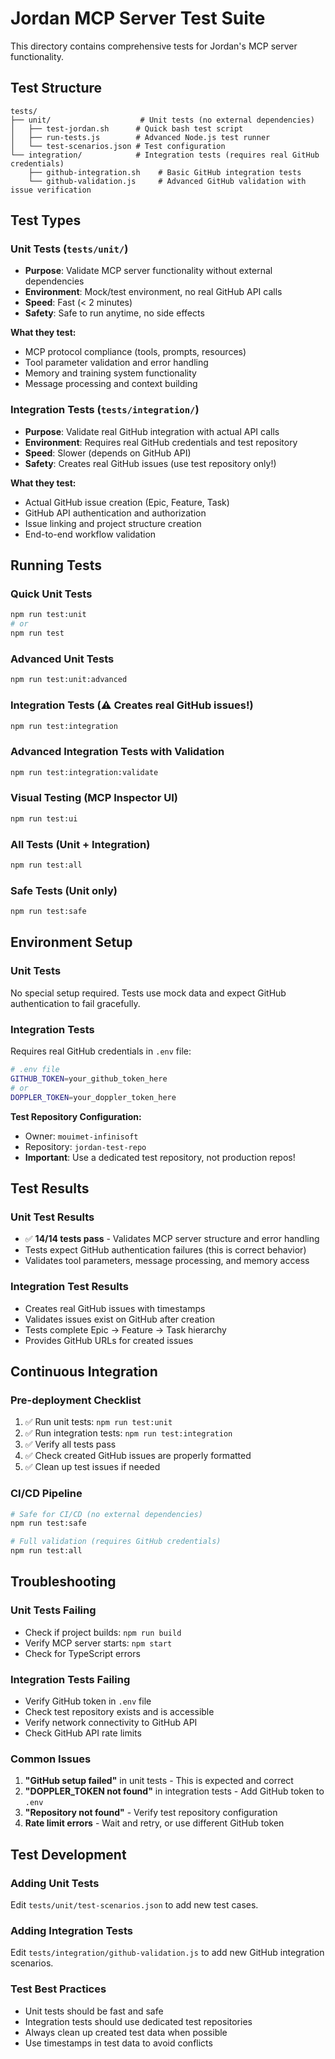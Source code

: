 # Jordan MCP Server Test Suite

This directory contains comprehensive tests for Jordan's MCP server functionality.

## Test Structure

```
tests/
├── unit/                    # Unit tests (no external dependencies)
│   ├── test-jordan.sh      # Quick bash test script
│   ├── run-tests.js        # Advanced Node.js test runner
│   └── test-scenarios.json # Test configuration
└── integration/            # Integration tests (requires real GitHub credentials)
    ├── github-integration.sh    # Basic GitHub integration tests
    └── github-validation.js     # Advanced GitHub validation with issue verification
```

## Test Types

### Unit Tests (`tests/unit/`)
- **Purpose**: Validate MCP server functionality without external dependencies
- **Environment**: Mock/test environment, no real GitHub API calls
- **Speed**: Fast (< 2 minutes)
- **Safety**: Safe to run anytime, no side effects

**What they test:**
- MCP protocol compliance (tools, prompts, resources)
- Tool parameter validation and error handling
- Memory and training system functionality
- Message processing and context building

### Integration Tests (`tests/integration/`)
- **Purpose**: Validate real GitHub integration with actual API calls
- **Environment**: Requires real GitHub credentials and test repository
- **Speed**: Slower (depends on GitHub API)
- **Safety**: Creates real GitHub issues (use test repository only!)

**What they test:**
- Actual GitHub issue creation (Epic, Feature, Task)
- GitHub API authentication and authorization
- Issue linking and project structure creation
- End-to-end workflow validation

## Running Tests

### Quick Unit Tests
```bash
npm run test:unit
# or
npm run test
```

### Advanced Unit Tests
```bash
npm run test:unit:advanced
```

### Integration Tests (⚠️ Creates real GitHub issues!)
```bash
npm run test:integration
```

### Advanced Integration Tests with Validation
```bash
npm run test:integration:validate
```

### Visual Testing (MCP Inspector UI)
```bash
npm run test:ui
```

### All Tests (Unit + Integration)
```bash
npm run test:all
```

### Safe Tests (Unit only)
```bash
npm run test:safe
```

## Environment Setup

### Unit Tests
No special setup required. Tests use mock data and expect GitHub authentication to fail gracefully.

### Integration Tests
Requires real GitHub credentials in `.env` file:

```bash
# .env file
GITHUB_TOKEN=your_github_token_here
# or
DOPPLER_TOKEN=your_doppler_token_here
```

**Test Repository Configuration:**
- Owner: `mouimet-infinisoft`
- Repository: `jordan-test-repo`
- **Important**: Use a dedicated test repository, not production repos!

## Test Results

### Unit Test Results
- ✅ **14/14 tests pass** - Validates MCP server structure and error handling
- Tests expect GitHub authentication failures (this is correct behavior)
- Validates tool parameters, message processing, and memory access

### Integration Test Results
- Creates real GitHub issues with timestamps
- Validates issues exist on GitHub after creation
- Tests complete Epic → Feature → Task hierarchy
- Provides GitHub URLs for created issues

## Continuous Integration

### Pre-deployment Checklist
1. ✅ Run unit tests: `npm run test:unit`
2. ✅ Run integration tests: `npm run test:integration`
3. ✅ Verify all tests pass
4. ✅ Check created GitHub issues are properly formatted
5. ✅ Clean up test issues if needed

### CI/CD Pipeline
```bash
# Safe for CI/CD (no external dependencies)
npm run test:safe

# Full validation (requires GitHub credentials)
npm run test:all
```

## Troubleshooting

### Unit Tests Failing
- Check if project builds: `npm run build`
- Verify MCP server starts: `npm start`
- Check for TypeScript errors

### Integration Tests Failing
- Verify GitHub token in `.env` file
- Check test repository exists and is accessible
- Verify network connectivity to GitHub API
- Check GitHub API rate limits

### Common Issues
1. **"GitHub setup failed"** in unit tests - This is expected and correct
2. **"DOPPLER_TOKEN not found"** in integration tests - Add GitHub token to `.env`
3. **"Repository not found"** - Verify test repository configuration
4. **Rate limit errors** - Wait and retry, or use different GitHub token

## Test Development

### Adding Unit Tests
Edit `tests/unit/test-scenarios.json` to add new test cases.

### Adding Integration Tests
Edit `tests/integration/github-validation.js` to add new GitHub integration scenarios.

### Test Best Practices
- Unit tests should be fast and safe
- Integration tests should use dedicated test repositories
- Always clean up created test data when possible
- Use timestamps in test data to avoid conflicts
